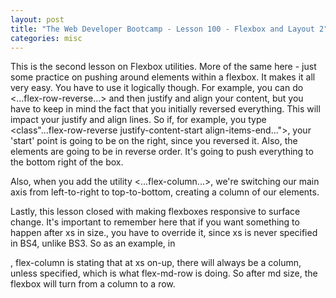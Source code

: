 ```yaml
---
layout: post
title: "The Web Developer Bootcamp - Lesson 100 - Flexbox and Layout 2"
categories: misc
---
```


This is the second lesson on Flexbox utilities. More of the same here - just some practice on pushing around elements within a flexbox. It makes it all very easy. You have to use it logically though. For example, you can do <...flex-row-reverse...> and then justify and align your content, but you have to keep in mind the fact that you initially reversed everything. This will impact your justify and align lines. So if, for example, you type <class"...flex-row-reverse justify-content-start align-items-end...">, your 'start' point is going to be on the right, since you reversed it. Also, the elements are going to be in reverse order. It's going to push everything to the bottom right of the box.

Also, when you add the utility <...flex-column...>, we're switching our main axis from left-to-right to top-to-bottom, creating a column of our elements.

Lastly, this lesson closed with making flexboxes responsive to surface change. It's important to remember here that if you want something to happen after xs in size., you have to override it, since xs is never specified in BS4, unlike BS3. So as an example, in <div class="...d-flex flex-column flex-md-row...">, flex-column is stating that at xs on-up, there will always be a column, unless specified, which is what flex-md-row is doing. So after md size, the flexbox will turn from a column to a row.